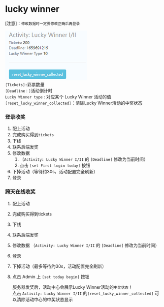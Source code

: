 # lucky winner
   [注意]：`修改数据时一定要修改正确后再登录`

![Activity: Lucky Winner I/II](images/C_lucky_winner.png)  
`[Tickets]:`彩票数量  
`[Deadline：]`活动倒计时  
`Lucky Winner type：`对应某个 Lucky Winner 活动的值  
`[reset_lucky_winner_collected]`：清除Lucky Winner活动的中奖状态
### 登录收奖
 1. 配上活动
 2. 完成购买得到`tickets`
 3. 下线
 4. 联系后端发奖
 5. 修改数据
    1. （`Activity: Lucky Winner I/II` 的 `[Deadline]` 修改为当前时间）
    2. 点击 `[set First login today]` 按钮
 6. 下掉活动（等待约30s，活动配置完全刷新）
 7. 登录
### 跨天在线收奖
1. 配上活动
2. 完成购买得到tickets
3. 下线
4. 联系后端发奖
5. 修改数据 （`Activity: Lucky Winner I/II` 的 `[Deadline]` 修改为当前时间）
6. 登录
7. 下掉活动（最多等待约30s，活动配置完全刷新）
8. 点击 Admin 上 `[set today begin]` 按钮  


      服务器发奖后，活动中心会展示Lucky Winner活动的`中奖状态`！  
   点击 `Activity: Lucky Winner I/II` 的`[reset_lucky_winner_collected]` 可以清除活动中心的中奖状态显示

